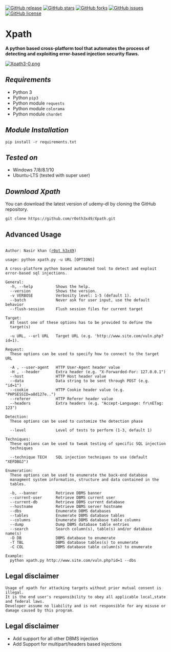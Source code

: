 [![GitHub release](https://img.shields.io/badge/release-v3.0-brightgreen?style=flat-square)](https://github.com/r0oth3x49/Xpath/releases/tag/v3.0)
[![GitHub stars](https://img.shields.io/github/stars/r0oth3x49/Xpath.svg?style=flat-square)](https://github.com/r0oth3x49/Xpath/stargazers)
[![GitHub forks](https://img.shields.io/github/forks/r0oth3x49/Xpath.svg?style=flat-square)](https://github.com/r0oth3x49/Xpath/network)
[![GitHub issues](https://img.shields.io/github/issues/r0oth3x49/Xpath.svg?style=flat-square)](https://github.com/r0oth3x49/Xpath/issues)
[![GitHub license](https://img.shields.io/github/license/r0oth3x49/Xpath.svg?style=flat-square)](https://github.com/r0oth3x49/Xpath/blob/master/LICENSE)

# Xpath
**A python based cross-platform tool that automates the process of detecting and exploiting error-based injection security flaws.**

[![Xpath3-0.png](https://i.postimg.cc/x1YTx1bc/Xpath3-0.png)](https://postimg.cc/F7W41mp4)


## ***Requirements***

- Python 3
- Python `pip3`
- Python module `requests`
- Python module `colorama`
- Python module `chardet`

## ***Module Installation***

    pip install -r requirements.txt

## ***Tested on***

- Windows 7/8/8.1/10
- Ubuntu-LTS (tested with super user)

## ***Download Xpath***

You can download the latest version of udemy-dl by cloning the GitHub repository.

    git clone https://github.com/r0oth3x49/Xpath.git

## **Advanced Usage**

<pre><code>
Author: Nasir khan (<a href="http://r0oth3x49.herokuapp.com/">r0ot h3x49</a>)

usage: python xpath.py -u URL [OPTIONS]

A cross-platform python based automated tool to detect and exploit error-based sql injections.

General:
  -h, --help          Shows the help.
  --version           Shows the version.
  -v VERBOSE          Verbosity level: 1-5 (default 1).
  --batch             Never ask for user input, use the default behavior
  --flush-session     Flush session files for current target

Target:
  At least one of these options has to be provided to define the
  target(s)

  -u URL, --url URL   Target URL (e.g. 'http://www.site.com/vuln.php?id=1).

Request:
  These options can be used to specify how to connect to the target URL

  -A , --user-agent   HTTP User-Agent header value
  -H , --header       Extra header (e.g. "X-Forwarded-For: 127.0.0.1")
  --host              HTTP Host header value
  --data              Data string to be sent through POST (e.g. "id=1")
  --cookie            HTTP Cookie header value (e.g. "PHPSESSID=a8d127e..")
  --referer           HTTP Referer header value
  --headers           Extra headers (e.g. "Accept-Language: fr\nETag: 123")

Detection:
  These options can be used to customize the detection phase

  --level             Level of tests to perform (1-3, default 1)

Techniques:
  These options can be used to tweak testing of specific SQL injection
  techniques

  --technique TECH    SQL injection techniques to use (default "XEFDBGJ")

Enumeration:
  These options can be used to enumerate the back-end database
  managment system information, structure and data contained in the
  tables.

  -b, --banner        Retrieve DBMS banner
  --current-user      Retrieve DBMS current user
  --current-db        Retrieve DBMS current database
  --hostname          Retrieve DBMS server hostname
  --dbs               Enumerate DBMS databases
  --tables            Enumerate DBMS database tables
  --columns           Enumerate DBMS database table columns
  --dump              Dump DBMS database table entries
  --search            Search column(s), table(s) and/or database name(s)
  -D DB               DBMS database to enumerate
  -T TBL              DBMS database tables(s) to enumerate
  -C COL              DBMS database table column(s) to enumerate

Example:
  python xpath.py http://www.site.com/vuln.php?id=1 --dbs
</code></pre>


## **Legal disclaimer**

    Usage of xpath for attacking targets without prior mutual consent is illegal.
    It is the end user's responsibility to obey all applicable local,state and federal laws. 
    Developer assume no liability and is not responsible for any misuse or damage caused by this program.


## **Legal disclaimer**
 - Add support for all other DBMS injection
 - Add Support for multipart/headers based injections